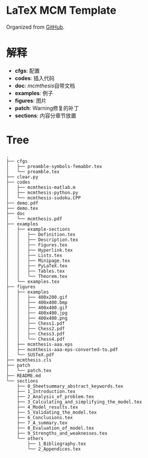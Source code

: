 # LaTeX MCM Template

Organized from [GitHub](https://github.com/Liam0205/mcmthesis).

# 解释
- **cfgs**: 配置
- **codes**: 插入代码
- **doc**: *mcmthesis*自带文档
- **examples**: 例子
- **figures**: 图片
- **patch**: Warning修复的补丁
- **sections**: 内容分章节放置

# Tree

	.
	├── cfgs
	│   ├── preamble-symbols-femabbr.tex
	│   └── preamble.tex
	├── clear.py
	├── codes
	│   ├── mcmthesis-matlab.m
	│   ├── mcmthesis-python.py
	│   └── mcmthesis-sudoku.CPP
	├── demo.pdf
	├── demo.tex
	├── doc
	│   └── mcmthesis.pdf
	├── examples
	│   ├── example-sections
	│   │   ├── Definition.tex
	│   │   ├── Description.tex
	│   │   ├── Figures.tex
	│   │   ├── Hyperlink.tex
	│   │   ├── Lists.tex
	│   │   ├── Minipage.tex
	│   │   ├── PyLaTeX.tex
	│   │   ├── Tables.tex
	│   │   └── Theorem.tex
	│   └── examples.tex
	├── figures
	│   ├── examples
	│   │   ├── 400x200.gif
	│   │   ├── 400x400.bmp
	│   │   ├── 400x400.gif
	│   │   ├── 400x400.jpg
	│   │   ├── 400x400.png
	│   │   ├── Chess1.pdf
	│   │   ├── Chess2.pdf
	│   │   ├── Chess3.pdf
	│   │   └── Chess4.pdf
	│   ├── mcmthesis-aaa.eps
	│   ├── mcmthesis-aaa-eps-converted-to.pdf
	│   └── SUSTeX.pdf
	├── mcmthesis.cls
	├── patch
	│   └── patch.tex
	├── README.md
	└── sections
	    ├── 0_Sheetsummary_abstract_keywords.tex
	    ├── 1_Introduction.tex
	    ├── 2_Analysis_of_problem.tex
	    ├── 3_Calculating_and_simplifying_the_model.tex
	    ├── 4_Model_results.tex
	    ├── 5_Validating_the_model.tex
	    ├── 6_Conclusions.tex
	    ├── 7_A_summary.tex
	    ├── 8_Evaluation_of_model.tex
	    ├── 9_Strengths_and_weaknesses.tex
	    └── others
	        ├── 1_Bibliography.tex
	        └── 2_Appendices.tex
